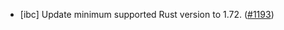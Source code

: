 - [ibc] Update minimum supported Rust version to 1.72.
  ([\#1193](https://github.com/cosmos/ibc-rs/issues/1193))
